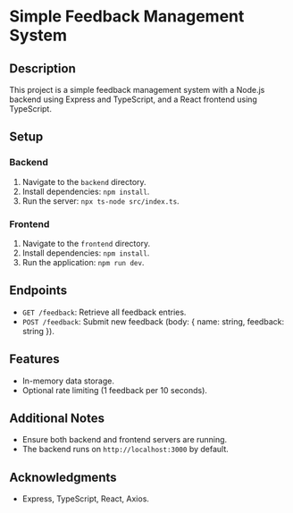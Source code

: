 














# Simple Feedback Management System

## Description
This project is a simple feedback management system with a Node.js backend using Express and TypeScript, and a React frontend using TypeScript.

## Setup

### Backend
1. Navigate to the `backend` directory.
2. Install dependencies: `npm install`.
3. Run the server: `npx ts-node src/index.ts`.

### Frontend
1. Navigate to the `frontend` directory.
2. Install dependencies: `npm install`.
3. Run the application: `npm run dev`.

## Endpoints

- `GET /feedback`: Retrieve all feedback entries.
- `POST /feedback`: Submit new feedback (body: { name: string, feedback: string }).

## Features

- In-memory data storage.
- Optional rate limiting (1 feedback per 10 seconds).

## Additional Notes
- Ensure both backend and frontend servers are running.
- The backend runs on `http://localhost:3000` by default.

## Acknowledgments
- Express, TypeScript, React, Axios.
